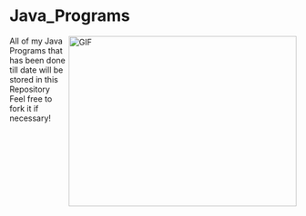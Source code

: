 # Java_Programs
<img align="right" alt="GIF" height="300px" width="400px" src="https://images.idgesg.net/images/article/2019/05/java_binary_code_gears_programming_coding_development_by_bluebay2014_gettyimages-1040871468_2400x1600-100795798-large.jpg"/>
All of my Java Programs that has been done till date will be stored in this Repository
<br>
Feel free to fork it if necessary!

